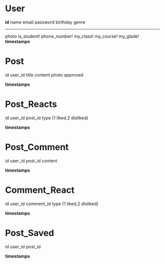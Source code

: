 # User

**id**
name
email
password
birthday
genre

---

photo
is_student!
phone_number!
my_class!
my_course!
my_glade!
**timestamps**

# Post

id
user_id
title
content
photo
approved

<!-- Only an API -->
<!-- author -->
<!-- isMine if user_id === myId -> isMine = true -->
<!-- saved -->
<!-- liked -->
<!-- disliked -->
<!-- likes -->
<!-- dislikes -->

**timestamps**

# Post_Reacts

id
user_id
post_id
type (1 liked,2 disliked)

**timestamps**

# Post_Comment

id
user_id
post_id
content

**timestamps**

# Comment_React

id
user_id
comment_id
type (1 liked,2 disliked)

**timestamps**

# Post_Saved

id
user_id
post_id

**timestamps**
